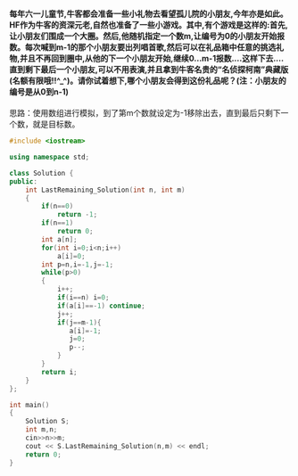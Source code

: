 #### 每年六一儿童节,牛客都会准备一些小礼物去看望孤儿院的小朋友,今年亦是如此。HF作为牛客的资深元老,自然也准备了一些小游戏。其中,有个游戏是这样的:首先,让小朋友们围成一个大圈。然后,他随机指定一个数m,让编号为0的小朋友开始报数。每次喊到m-1的那个小朋友要出列唱首歌,然后可以在礼品箱中任意的挑选礼物,并且不再回到圈中,从他的下一个小朋友开始,继续0...m-1报数....这样下去....直到剩下最后一个小朋友,可以不用表演,并且拿到牛客名贵的“名侦探柯南”典藏版(名额有限哦!!^_^)。请你试着想下,哪个小朋友会得到这份礼品呢？(注：小朋友的编号是从0到n-1)
思路：使用数组进行模拟，到了第m个数就设定为-1移除出去，直到最后只剩下一个数，就是目标数。
```cpp
#include <iostream>

using namespace std;

class Solution {
public:
    int LastRemaining_Solution(int n, int m)
    {
        if(n==0)
            return -1;
        if(n==1)
            return 0;
        int a[n];
        for(int i=0;i<n;i++)
            a[i]=0;
        int p=n,i=-1,j=-1;
        while(p>0)
        {
            i++;
            if(i==n) i=0;
            if(a[i]==-1) continue;
            j++;
            if(j==m-1){
               a[i]=-1;
               j=0;
               p--;
            }
        }
        return i;
    }
};

int main()
{
    Solution S;
    int m,n;
    cin>>n>>m;
    cout << S.LastRemaining_Solution(n,m) << endl;
    return 0;
}
```
